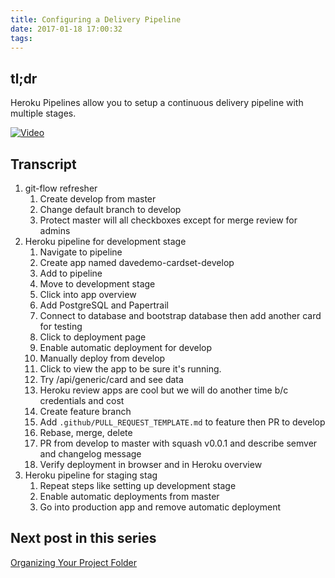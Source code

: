 ```yaml
---
title: Configuring a Delivery Pipeline
date: 2017-01-18 17:00:32
tags:
---
```


## tl;dr

Heroku Pipelines allow you to setup a continuous delivery pipeline with multiple stages.

[![Video](video.jpg)](https://drive.google.com/file/d/0ByuFVgkS5FT6eml0Qml4eXVkSFU/view)

## Transcript

1. git-flow refresher
    1. Create develop from master
    2. Change default branch to develop
    3. Protect master will all checkboxes except for merge review for admins
2. Heroku pipeline for development stage
    1. Navigate to pipeline
    2. Create app named davedemo-cardset-develop
    3. Add to pipeline
    4. Move to development stage
    5. Click into app overview
    6. Add PostgreSQL and Papertrail
    7. Connect to database and bootstrap database then add another card for testing
    8. Click to deployment page
    9. Enable automatic deployment for develop
    10. Manually deploy from develop
    11. Click to view the app to be sure it's running.
    12. Try /api/generic/card and see data
    13. Heroku review apps are cool but we will do another time b/c credentials and cost
    14. Create feature branch
    15. Add `.github/PULL_REQUEST_TEMPLATE.md` to feature then PR to  develop
    16. Rebase, merge, delete
    17. PR from develop to master with squash v0.0.1 and describe semver and changelog message
    18. Verify deployment in browser and in Heroku overview
3. Heroku pipeline for staging stag
    1. Repeat steps like setting up development stage
    2. Enable automatic deployments from master
    3. Go into production app and remove automatic deployment

## Next post in this series

[Organizing Your Project Folder](/2017/01/18/Organizing-the-Project-Folder/)

